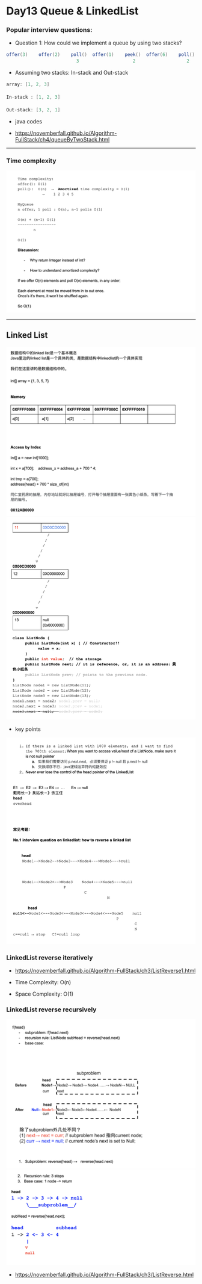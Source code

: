 # Day13 Queue & LinkedList

### Popular interview questions:

- Question 1: How could we implement a queue by using two stacks?

```java
offer(3)    offer(2)    poll()  offer(1)    peek()  offer(6)    poll()  poll()
                          3                    2                   2        1
```

- Assuming two stacks: In-stack and Out-stack

```java
array: [1, 2, 3]

In-stack : [1, 2, 3]

Out-stack: [3, 2, 1]

```

- java codes

- https://novemberfall.github.io/Algorithm-FullStack/ch4/queueByTwoStack.html

---

### Time complexity

![](img/2020-04-13-02-55-27.png)

---


## Linked List

![](img/2020-04-13-12-01-58.png)
![](img/2020-04-13-12-02-42.png)

- key points

![](img/2020-04-13-12-05-47.png)


### LinkedList reverse iteratively

- https://novemberfall.github.io/Algorithm-FullStack/ch3/ListReverse1.html

- Time Complexity: O(n)
- Space Complexity: O(1)

### LinkedList reverse recursively

![](img/2020-04-13-17-01-45.png)
![](img/2020-04-13-17-02-02.png)

- https://novemberfall.github.io/Algorithm-FullStack/ch3/ListReverse.html






